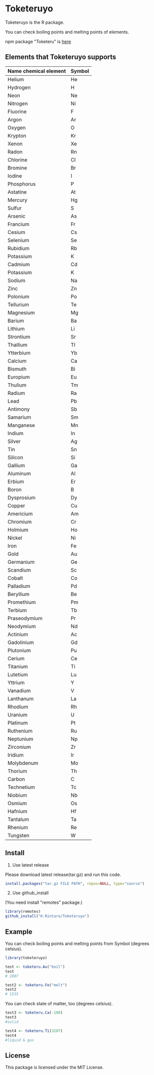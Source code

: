 
<!-- README.md is generated from README.Rmd. Please edit that file -->

# Toketeruyo

<!-- badges: start -->

<!-- badges: end -->

Toketeruyo is the R package.

You can check boiling points and melting points of elements.

npm package "Toketeru" is [here](https://github.com/K-Rintaro/Toketeru)

## Elements that Toketeruyo supports

| Name chemical element | Symbol |
| --------------------- | ------ |
| Helium                | He     |
| Hydrogen              | H      |
| Neon                  | Ne     |
| Nitrogen              | Ni     |
| Fluorine              | F      |
| Argon                 | Ar     |
| Oxygen                | O      |
| Krypton               | Kr     |
| Xenon                 | Xe     |
| Radon                 | Rn     |
| Chlorine              | Cl     |
| Bromine               | Br     |
| Iodine                | I      |
| Phosphorus            | P      |
| Astatine              | At     |
| Mercury               | Hg     |
| Sulfur                | S      |
| Arsenic               | As     |
| Francium              | Fr     |
| Cesium                | Cs     |
| Selenium              | Se     |
| Rubidium              | Rb     |
| Potassium             | K      |
| Cadmium               | Cd     |
| Potassium             | K      |
| Sodium                | Na     |
| Zinc                  | Zn     |
| Polonium              | Po     |
| Tellurium             | Te     |
| Magnesium             | Mg     |
| Barium                | Ba     |
| Lithium               | Li     |
| Strontium             | Sr     |
| Thallium              | Tl     |
| Ytterbium             | Yb     |
| Calcium               | Ca     |
| Bismuth               | Bi     |
| Europium              | Eu     |
| Thulium               | Tm     |
| Radium                | Ra     |
| Lead                  | Pb     |
| Antimony              | Sb     |
| Samarium              | Sm     |
| Manganese             | Mn     |
| Indium                | In     |
| Silver                | Ag     |
| Tin                   | Sn     |
| Silicon               | Si     |
| Gallium               | Ga     |
| Aluminum              | Al     |
| Erbium                | Er     |
| Boron                 | B      |
| Dysprosium            | Dy     |
| Copper                | Cu     |
| Americium             | Am     |
| Chromium              | Cr     |
| Holmium               | Ho     |
| Nickel                | Ni     |
| Iron                  | Fe     |
| Gold                  | Au     |
| Germanium             | Ge     |
| Scandium              | Sc     |
| Cobalt                | Co     |
| Palladium             | Pd     |
| Beryllium             | Be     |
| Promethium            | Pm     |
| Terbium               | Tb     |
| Praseodymium          | Pr     |
| Neodymium             | Nd     |
| Actinium              | Ac     |
| Gadolinium            | Gd     |
| Plutonium             | Pu     |
| Cerium                | Ce     |
| Titanium              | Ti     |
| Lutetium              | Lu     |
| Yttrium               | Y      |
| Vanadium              | V      |
| Lanthanum             | La     |
| Rhodium               | Rh     |
| Uranium               | U      |
| Platinum              | Pt     |
| Ruthenium             | Ru     |
| Neptunium             | Np     |
| Zirconium             | Zr     |
| Iridium               | Ir     |
| Molybdenum            | Mo     |
| Thorium               | Th     |
| Carbon                | C      |
| Technetium            | Tc     |
| Niobium               | Nb     |
| Osmium                | Os     |
| Hafnium               | Hf     |
| Tantalum              | Ta     |
| Rhenium               | Re     |
| Tungsten              | W      |

## Install

1. Use latest release

Please download latest release(tar.gz) and run this code.
``` r
install.packages("tar.gz FILE PATH", repos=NULL, type="source")
```

2. Use github_install

(You need install "remotes" package.)
```r
library(remotes)
github_install("K-Rintaro/Toketeruyo")
```

## Example

You can check boiling points and melting points from Symbol (degrees
celsius).

``` r
library(toketeruyo)

test <- toketeru.Au("boil")
test
# 2807

test2 <- toketeru.Fe("melt")
test2
# 1535
```

You can check state of matter, too (degrees celsius).

``` r
test3 <- toketeru.Ca(-100)
test3
#solid

test4 <- toketeru.Ti(3287)
test4
#liquid & gas
```

## License

This package is licensed under the MIT License.
